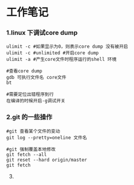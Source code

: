 # 工作笔记

### 1.linux 下调试core dump

```shell
ulimit -c #如果显示为0，则表示core dump 没有被开启
ulimit -c #unlimited #开启core dump
ulimit -a #产生core文件时程序运行的shell 环境

#查看core dump
gdb 可执行文件名 core文件
bt

#需要定位出错程序到行
在编译的时候开启-g调试开关
```

### 2.git 的一些操作

```shell
#git 查看某个文件的变动
git log --pretty=oneline 文件名

#git 强制覆盖本地修改
git fetch --all
git reset --hard origin/master
git fetch
```

3.